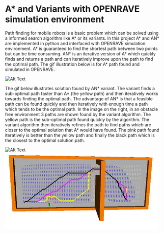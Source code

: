 # A* and Variants with OPENRAVE simulation environment

Path finding for mobile robots is a basic problem which can be solved using a informed search algorithm like A* or its variants. In this project A* and AN* are implemented in python and interfaced with OPENRAVE simulation environment. A* is guaranteed to find the shortest path between two points but can be time consuming. AN* is an iterative version of A* which quickly finds and returns a path and can iteratively improve upon the path to find the optimal path. The gif illustration below is for A* path found and simulated in OPENRAVE. 

![Alt Text](https://media.giphy.com/media/J2chJ2bex6Pca2SUEp/giphy.gif)


The gif below illustrates solution found by AN* variant. The variant finds a sub-optimal path faster than A* (the yellow path) and then iteratively works towards finding the optimal path. The advantage of AN* is that a feasible path can be found quickly and then iteratively with enough time a path which tends to be the optimal path. In the image on the right, in an obstacle free environment 3 paths are shown found by the variant algorithm. The yellow path is the sub-optimal path found quickly by the algorithm. The variant algorithm then iteratively refines the path to find paths which are closer to the optimal solution that A* would have found. The pink path found iteratively is better than the yellow path and finally the black path which is the closest to the optimal solution path.

![Alt Text](https://media.giphy.com/media/seyAkWbwzZu7DAf7jK/giphy.gif)<img src="https://github.com/nitishsanghi/Motion-Planning/blob/master/A*Variants/ANStarSample.jpg" width="500" height="250">
